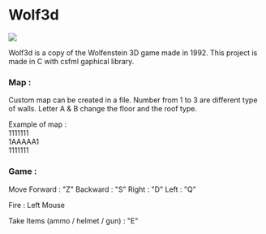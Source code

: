 # Wolf3d
![](public/demo.gif)

Wolf3d is a copy of the Wolfenstein 3D game made in 1992.
This project is made in C with csfml gaphical library.

### Map :

Custom map can be created in a file.
Number from 1 to 3 are different type of walls.
Letter A & B change the floor and the roof type.

Example of map : <br/>
1111111<br/>
1AAAAA1<br/>
1111111<br/>

### Game :

Move
Forward : "Z"
Backward : "S"
Right : "D"
Left : "Q"

Fire : Left Mouse
  
Take Items (ammo / helmet / gun) : "E"

